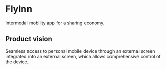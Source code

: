 # FlyInn

Intermodal mobility app for a sharing economy.

## Product vision

Seamless access to personal mobile device through an external screen integrated
into an external screen, which allows comprehensive control of the device.
